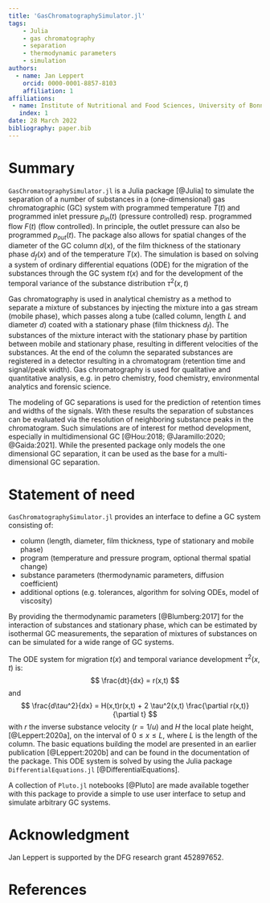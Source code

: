 ```yaml
---
title: 'GasChromatographySimulator.jl'
tags:
	- Julia
	- gas chromatography
	- separation
	- thermodynamic parameters
	- simulation
authors:
  - name: Jan Leppert
    orcid: 0000-0001-8857-8103
    affiliation: 1
affiliations:
 - name: Institute of Nutritional and Food Sciences, University of Bonn
   index: 1
date: 28 March 2022
bibliography: paper.bib
---
```


# Summary
`GasChromatographySimulator.jl` is a Julia package [@Julia] to simulate the separation of a number of substances in a (one-dimensional) gas chromatographic (GC) system with programmed temperature $T(t)$ and programmed inlet pressure $p_{in}(t)$ (pressure controlled) resp. programmed flow $F(t)$ (flow controlled). In principle, the outlet pressure can also be programmed $p_{out}(t)$. The package also allows for spatial changes of the diameter of the GC column $d(x)$, of the film thickness of the stationary phase $d_f(x)$ and of the temperature $T(x)$. The simulation is based on solving a system of ordinary differential equations (ODE) for the migration of the substances through the GC system $t(x)$ and for the development of the temporal variance of the substance distribution $\tau^2(x,t)$

Gas chromatography is used in analytical chemistry as a method to separate a mixture of substances by injecting the mixture into a gas stream (mobile phase), which passes along a tube (called column, length $L$ and diameter $d$) coated with a stationary phase (film thickness $d_f$). The substances of the mixture interact with the stationary phase by partition between mobile and stationary phase, resulting in different velocities of the substances. At the end of the column the separated substances are registered in a detector resulting in a chromatogram (retention time and signal/peak width). Gas chromatography is used for qualitative and quantitative analysis, e.g. in petro chemistry, food chemistry, environmental analytics and forensic science.

The modeling of GC separations is used for the prediction of retention times and widths of the signals. With these results the separation of substances can be evaluated via the resolution of neighboring substance peaks in the chromatogram.  Such simulations are of interest for method development, especially in multidimensional GC [@Hou:2018; @Jaramillo:2020; @Gaida:2021]. While the presented package only models the one dimensional GC separation, it can be used as the base for a multi-dimensional GC separation.

# Statement of need
`GasChromatographySimulator.jl` provides an interface to define a GC system consisting of: 

- column (length, diameter, film thickness, type of stationary and mobile phase) 
- program (temperature and pressure program, optional thermal spatial change)
- substance parameters (thermodynamic parameters, diffusion coefficient)
- additional options (e.g. tolerances, algorithm for solving ODEs, model of viscosity) 

By providing the thermodynamic parameters [@Blumberg:2017] for the interaction of substances and stationary phase, which can be estimated by isothermal GC measurements, the separation of mixtures of substances on can be simulated for a wide range of GC systems. 

The ODE system for migration $t(x)$ and temporal variance development $\tau^2(x,t)$ is:  
$$
\frac{dt}{dx} = r(x,t)
$$
and
$$
\frac{d\tau^2}{dx} = H(x,t)r(x,t) + 2 \tau^2(x,t) \frac{\partial r(x,t)}{\partial t}
$$
with $r$ the inverse substance velocity ($r=1/u$) and $H$ the local plate height, [@Leppert:2020a], on the interval of $0 \leq x \leq L$, where $L$ is the length of the column. The basic equations building the model are presented in an earlier publication [@Leppert:2020b] and can be found in the documentation of the package. This ODE system is solved by using the Julia package `DifferentialEquations.jl` [@DifferentialEquations].

A collection of `Pluto.jl` notebooks [@Pluto] are made available together with this package to provide a simple to use user interface to setup and simulate arbitrary GC systems.

# Acknowledgment
Jan Leppert is supported by the DFG research grant 452897652.

# References






